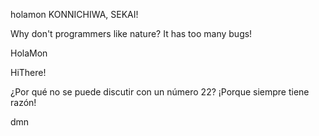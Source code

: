 holamon
KONNICHIWA, SEKAI!

Why don't programmers like nature? It has too many bugs!

HolaMon

HiThere!

¿Por qué no se puede discutir con un número 22? ¡Porque siempre tiene razón!

dmn
